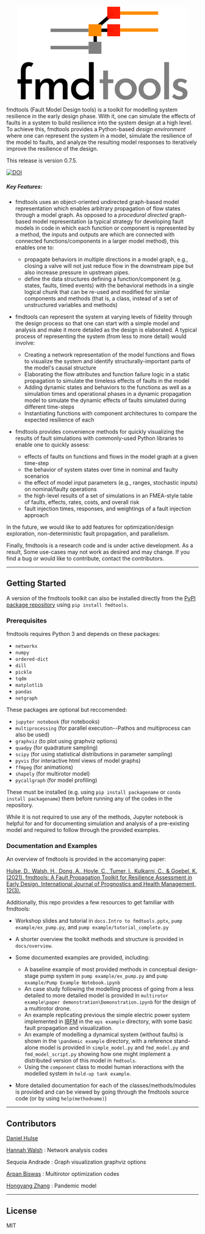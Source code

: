 <p align="center">
  <img src="docs/figures/logo.png" \>
</p>


fmdtools (Fault Model Design tools) is a toolkit for modelling system resilience in the early design phase. With it, one can simulate the effects of faults in a system to build resilience into the system design at a high level.  To achieve this, fmdtools provides a Python-based *design environment* where one can represent the system in a model, simulate the resilience of the model to faults, and analyze the resulting model responses to iteratively improve the resilience of the design.

This release is version 0.7.5.

[![DOI](https://zenodo.org/badge/212862445.svg)](https://zenodo.org/badge/latestdoi/212862445)

##### Key Features:

- fmdtools uses an object-oriented undirected graph-based model representation which enables arbitrary propagation of flow states through a model graph. As opposed to a *procedural* *directed* graph-based model representation (a typical strategy for developing fault models in code in which each function or component is represented by a method, the inputs and outputs are which are connected with connected functions/components in a larger model method), this enables one to:
  - propagate behaviors in multiple directions in a model graph, e.g., closing a valve will not just reduce flow in the downstream pipe but also increase pressure in upstream pipes.
  - define the data structures defining a function/component (e.g. states, faults, timed events) with the behavioral methods in a single logical chunk that can be re-used and modified for similar components and methods (that is, a class, instead of a set of unstructured variables and methods)

- fmdtools can represent the system at varying levels of fidelity through the design process so that one can start with a simple model and analysis and make it more detailed as the design is elaborated. A typical process of representing the system (from less to more detail) would involve:
  - Creating a network representation of the model functions and flows to visualize the system and identify structurally-important parts of the model's causal structure
  - Elaborating the flow attributes and function failure logic in a static propagation to simulate the timeless effects of faults in the model
  - Adding dynamic states and behaviors to the functions as well as a simulation times and operational phases in a dynamic propagation model to simulate the dynamic effects of faults simulated during different time-steps
  - Instantiating functions with component architectures to compare the expected resilience of each

- fmdtools provides convenience methods for quickly visualizing the results of fault simulations with commonly-used Python libraries to enable one to quickly assess:
  - effects of faults on functions and flows in the model graph at a given time-step
  - the behavior of system states over time in nominal and faulty scenarios
  - the effect of model input parameters (e.g., ranges, stochastic inputs) on nominal/faulty operations
  - the high-level results of a set of simulations in an FMEA-style table of faults, effects, rates, costs, and overall risk
  - fault injection times, responses, and weightings of a fault injection approach

In the future, we would like to add features for optimization/design exploration, non-deterministic fault propagation, and parallelism.

Finally, fmdtools is a research code and is under active development. As a result, Some use-cases may not work as desired and may change. If you find a bug or would like to contribute, contact the contributors.

----
## Getting Started

A version of the fmdtools toolkit can also be installed directly from the [PyPI package repository](https://pypi.org/project/fmdtools/) using `pip install fmdtools`. 

### Prerequisites

fmdtools requires Python 3 and depends on these packages:

- `networkx`
- `numpy`
- `ordered-dict`
- `dill`
- `pickle`
- `tqdm`
- `matplotlib`
- `pandas`
- `netgraph`

These packages are optional but reccomended:
- `jupyter notebook`	(for notebooks)
- `multiprocessing`     (for parallel execution--Pathos and multiprocess can also be used)
- `graphviz`			(to plot using graphviz options)
- `quadpy` 				(for quadrature sampling)
- `scipy` 				(for using statistical distributions in parameter sampling)
- `pyvis`				(for interactive html views of model graphs)
- `ffmpeg` 				(for animations)
- `shapely`				(for multirotor model)
- `pycallgraph` 		(for model profiling)

These must be installed (e.g. using `pip install packagename` or `conda install packagename`) them before running any of the codes in the repository. 

While it is not required to use any of the methods, Jupyter notebook is helpful for and for documenting simulation and analysis of a pre-existing model and required to follow through the provided examples.

### Documentation and Examples

An overview of fmdtools is provided in the accomanying paper:

[Hulse, D., Walsh, H., Dong, A., Hoyle, C., Tumer, I., Kulkarni, C., & Goebel, K. (2021). fmdtools: A Fault Propagation Toolkit for Resilience Assessment in Early Design. International Journal of Prognostics and Health Management, 12(3).](https://doi.org/10.36001/ijphm.2021.v12i3.2954)

Additionally, this repo provides a few resources to get familiar with fmdtools:

- Workshop slides and tutorial in `docs.Intro to fmdtools.pptx`, `pump example/ex_pump.py`, and `pump example/tutorial_complete.py`
- A shorter overview the toolkit methods and structure is provided in `docs/overview`.
- Some documented examples are provided, including:
  - A baseline example of most provided methods in conceptual design-stage pump system in `pump example/ex_pump.py` and `pump example/Pump Example Notebook.ipynb`
  - An case study following the modelling process of going from a less detailed to more detailed model is provided in `multirotor example\paper demonstration\Demonstration.ipynb` for the design of a multirotor drone.
  - An example replicating previous the simple electric power system implemented in [IBFM](https://github.com/DesignEngrLab/IBFM) in the `eps example` directory, with some basic fault propagation and visualization.
  - An example of modelling a dynamical system (without faults) is shown in the `\pandemic example` directory, with a reference stand-alone model is provided in `simple_model.py` and `fmd_model.py` and `fmd_model_script.py` showing how one might implement a distributed version of this model in `fmdtools`.
  - Using the `component` class to model human interactions with the modelled system in `hold-up tank example`.

- More detailed documentation for each of the classes/methods/modules is provided and can be viewed by going through the fmdtools source code (or by using `help(methodname)`)

----
## Contributors

[Daniel Hulse](https://github.com/hulsed)

[Hannah Walsh](https://github.com/walshh) : Network analysis codes

Sequoia Andrade : Graph visualization graphviz options

[Arpan Biswas](https://github.com/arpanbiswas52) : Multirotor optimization codes

[Hongyang Zhang](https://github.com/zhangho2) : Pandemic model

----
## License

MIT
